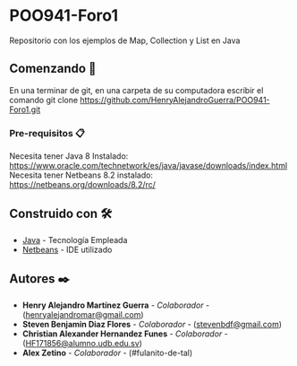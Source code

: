 # POO941-Foro1

Repositorio con los ejemplos de Map, Collection y List en Java

## Comenzando 🚀

En una terminar de git, en una carpeta de su computadora escribir el comando
git clone https://github.com/HenryAlejandroGuerra/POO941-Foro1.git

### Pre-requisitos 📋

Necesita tener Java 8 Instalado: https://www.oracle.com/technetwork/es/java/javase/downloads/index.html
Necesita tener Netbeans 8.2 instalado: https://netbeans.org/downloads/8.2/rc/

## Construido con 🛠️

* [Java](https://www.oracle.com/technetwork/es/java/javase/downloads/index.html) - Tecnología Empleada
* [Netbeans](https://netbeans.org/downloads/8.2/rc/) - IDE utilizado

## Autores ✒️

* **Henry Alejandro Martínez Guerra** - *Colaborador* - (henryalejandromar@gmail.com)
* **Steven Benjamin Diaz Flores** - *Colaborador* - (stevenbdf@gmail.com)
* **Christian Alexander Hernandez Funes** - *Colaborador* - (HF171856@alumno.udb.edu.sv)
* **Alex Zetino** - *Colaborador* - (#fulanito-de-tal)
